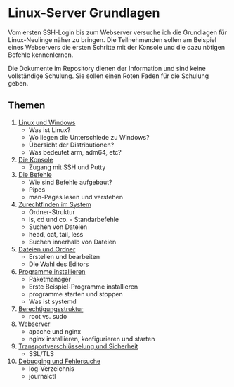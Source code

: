# Linux-Server Grundlagen

Vom ersten SSH-Login bis zum Webserver versuche ich die Grundlagen für Linux-Neulinge näher zu bringen. Die Teilnehmenden sollen am Beispiel eines Webservers die ersten Schritte mit der Konsole und die dazu nötigen Befehle kennenlernen.

Die Dokumente im Repository dienen der Information und sind keine vollständige Schulung. Sie sollen einen Roten Faden für die Schulung geben.

## Themen
1. [Linux und Windows](linux-und-windows.md)
   * Was ist Linux?
   * Wo liegen die Unterschiede zu Windows?
   * Übersicht der Distributionen?
   * Was bedeutet arm, adm64, etc?
1. [Die Konsole](die-konsole.md)
   * Zugang mit SSH und Putty
1. [Die Befehle](die-befehle.md)
   * Wie sind Befehle aufgebaut?
   * Pipes
   * man-Pages lesen und verstehen
1. [Zurechtfinden im System](zurechtfinden-im-system.md)
   * Ordner-Struktur
   * ls, cd und co. - Standarbefehle
   * Suchen von Dateien
   * head, cat, tail, less
   * Suchen innerhalb von Dateien
1. [Dateien und Ordner](dateien-und-ordner.md)
   * Erstellen und bearbeiten
   * Die Wahl des Editors
1. [Programme installieren](programme-installieren.md)
   * Paketmanager
   * Erste Beispiel-Programme installieren
   * programme starten und stoppen
   * Was ist systemd
1. [Berechtigungsstruktur](berechtigungsstruktur.md)
   * root vs. sudo
1. [Webserver](webserver.md)
   * apache und nginx
   * nginx installieren, konfigurieren und starten
1. [Transportverschlüsselung und Sicherheit](transportverschluesselung-und-sicherheit.md)
   * SSL/TLS
1. [Debugging und Fehlersuche](debugging-und-fehlersuche.md)
   * log-Verzeichnis
   * journalctl